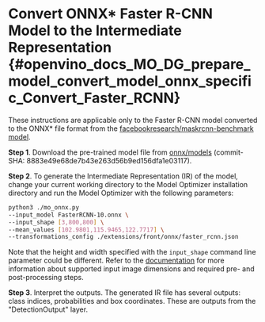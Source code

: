 # Convert ONNX* Faster R-CNN Model to the Intermediate Representation {#openvino_docs_MO_DG_prepare_model_convert_model_onnx_specific_Convert_Faster_RCNN}

These instructions are applicable only to the Faster R-CNN model converted to the ONNX* file format from the [facebookresearch/maskrcnn-benchmark model](https://github.com/facebookresearch/maskrcnn-benchmark).

**Step 1**. Download the pre-trained model file from [onnx/models](https://github.com/onnx/models/tree/master/vision/object_detection_segmentation/faster-rcnn) (commit-SHA: 8883e49e68de7b43e263d56b9ed156dfa1e03117).

**Step 2**. To generate the Intermediate Representation (IR) of the model, change your current working directory to the Model Optimizer installation directory and run the Model Optimizer with the following parameters:
```sh
python3 ./mo_onnx.py
--input_model FasterRCNN-10.onnx \
--input_shape [3,800,800] \
--mean_values [102.9801,115.9465,122.7717] \
--transformations_config ./extensions/front/onnx/faster_rcnn.json 
```

Note that the height and width specified with the `input_shape` command line parameter could be different. Refer to the [documentation](https://github.com/onnx/models/tree/master/vision/object_detection_segmentation/faster-rcnn) for more information about supported input image dimensions and required pre- and post-processing steps.

**Step 3**. Interpret the outputs. The generated IR file has several outputs: class indices, probabilities and box coordinates. These are outputs from the "DetectionOutput" layer.

